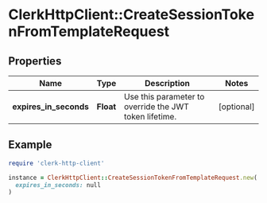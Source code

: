 # ClerkHttpClient::CreateSessionTokenFromTemplateRequest

## Properties

| Name | Type | Description | Notes |
| ---- | ---- | ----------- | ----- |
| **expires_in_seconds** | **Float** | Use this parameter to override the JWT token lifetime. | [optional] |

## Example

```ruby
require 'clerk-http-client'

instance = ClerkHttpClient::CreateSessionTokenFromTemplateRequest.new(
  expires_in_seconds: null
)
```

